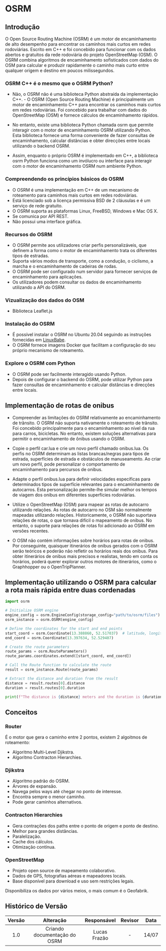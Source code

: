 # OSRM

## Introdução

O Open Source Routing Machine (OSRM) é um motor de encaminhamento de alto desempenho para encontrar os caminhos mais curtos em redes rodoviárias. Escrito em C++ e foi concebido para funcionar com os dados abertos e gratuitos da rede rodoviária do projeto OpenStreetMap (OSM). O OSRM combina algoritmos de encaminhamento sofisticados com dados do OSM para calcular e produzir rapidamente o caminho mais curto entre qualquer origem e destino em poucos milissegundos.

### OSRM C++ é o mesmo que o OSRM Python?

- Não, o OSRM não é uma biblioteca Python abstraída da implementação C++. - O OSRM (Open Source Routing Machine) é principalmente um motor de encaminhamento C++ para encontrar os caminhos mais curtos em redes rodoviárias. Foi concebido para trabalhar com dados do OpenStreetMap (OSM) e fornece cálculos de encaminhamento rápidos.

- No entanto, existe uma biblioteca Python chamada osrm que permite interagir com o motor de encaminhamento OSRM utilizando Python. Esta biblioteca fornece uma forma conveniente de fazer consultas de encaminhamento, calcular distâncias e obter direcções entre locais utilizando o backend OSRM.

- Assim, enquanto o próprio OSRM é implementado em C++, a biblioteca osrm Python funciona como um invólucro ou interface para interagir com o motor de encaminhamento OSRM num ambiente Python.

### Compreendendo os princípios básicos do OSRM

- O OSRM é uma implementação em C++ de um mecanismo de roteamento para caminhos mais curtos em redes rodoviárias.
- Está licenciado sob a licença permissiva BSD de 2 cláusulas e é um serviço de rede gratuito.
- O OSRM suporta as plataformas Linux, FreeBSD, Windows e Mac OS X.
- Se comunica por API REST.
- Não possui uma interface gráfica.


### Recursos do OSRM

- O OSRM permite aos utilizadores criar perfis personalizáveis, que definem a forma como o motor de encaminhamento trata os diferentes tipos de estradas.
- Suporta vários modos de transporte, como a condução, o ciclismo, a marcha e o encaminhamento de cadeiras de rodas.
- O OSRM pode ser configurado num servidor para fornecer serviços de encaminhamento para aplicações.
- Os utilizadores podem consultar os dados de encaminhamento utilizando a API do OSRM.

### Vizualização dos dados do OSM
- Biblioteca Leaflet.js

### Instalação do OSRM

- É possível instalar o OSRM no Ubuntu 20.04 seguindo as instruções fornecidas em [LinuxBabe](https://www.linuxbabe.com/ubuntu/install-osrm-ubuntu-20-04-open-source-routing-machine).
- O OSRM fornece imagens Docker que facilitam a configuração do seu próprio mecanismo de roteamento.

### Explore o OSRM com Python

- O OSRM pode ser facilmente interagido usando Python.
- Depois de configurar o backend do OSRM, pode utilizar Python para fazer consultas de encaminhamento e calcular distâncias e direcções entre locais.

## Implementação de rotas de onibus

- Compreender as limitações do OSRM relativamente ao encaminhamento de trânsito. O OSRM não suporta nativamente o roteamento de trânsito. Foi concebido principalmente para o encaminhamento ao nível da rua para carros, bicicletas. No entanto, existem soluções alternativas para permitir o encaminhamento de ônibus usando o OSRM.

- Copie o perfil car.lua e crie um novo perfil chamado onibus.lua. Os perfis no OSRM determinam as listas brancas/negras para tipos de estrada, superfícies de estrada e obstáculos de manuseamento. Ao criar um novo perfil, pode personalizar o comportamento de encaminhamento para percursos de onibus.

- Adapte o perfil onibus.lua para definir velocidades específicas para determinados tipos de superfície relevantes para o encaminhamento de autocarros. Esta personalização permite-lhe simular melhor os tempos de viagem dos onibus em diferentes superfícies rodoviárias.

- Utilize o OpenStreetMap (OSM) para mapear as rotas de autocarro utilizando relações. As rotas de autocarro no OSM são normalmente mapeadas utilizando relações. Historicamente, o OSRM não suportava relações de rotas, o que tornava difícil o mapeamento de onibus. No entanto, o suporte para relações de rotas foi adicionado ao OSRM em versões recentes.

- O OSM não contém informações sobre horários para rotas de onibus. Por conseguinte, quaisquer itinerários de onibus gerados com o OSRM serão teóricos e poderão não refletir os horários reais dos onibus. Para obter itinerários de onibus mais precisos e realistas, tendo em conta os horários, poderá querer explorar outros motores de itinerários, como o Graphhopper ou o OpenTripPlanner.

## Implementação utilizando o OSRM para calcular a rota mais rápida entre duas cordenadas

```python
import osrm

# Initialize OSRM engine
engine_config = osrm.EngineConfig(storage_config="path/to/osrm/files")
osrm_instance = osrm.OSRM(engine_config)

# Define the coordinates for the start and end points
start_coord = osrm.Coordinate(13.388860, 52.517037)  # latitude, longitude
end_coord = osrm.Coordinate(13.397634, 52.529407)

# Create the route parameters
route_params = osrm.RouteParameters()
route_params.coordinates.extend([start_coord, end_coord])

# Call the Route function to calculate the route
result = osrm_instance.Route(route_params)

# Extract the distance and duration from the result
distance = result.routes[0].distance
duration = result.routes[0].duration

print(f"The distance is {distance} meters and the duration is {duration} seconds.")
```

## Conceitos

### Router

É o motor que gera o caminho entre 2 pontos, existem 2 algoitmos de roteamento:

- Algoritmo Multi-Level Djikstra.
- Algoritmo Contracton Hierarchies.

### Djikstra

- Algoritmo padrão do OSRM.
- Árvores de expansão.
- Navega pelos ways até chegar no ponto de interesse.
- Encontra sempre o menor caminho.
- Pode gerar caminhos alternativos.

### Contracton Hierarchies

- Gera contrações dos paths entre o ponto de origem e ponto de destino.
- Melhor para grandes distâncias.
- Paralelização.
- Cache dos cálculos.
- Otimização contínua.

### OpenStreetMap

- Projeto open source de mapeamento colaborativo.
- Dados de GPS, fotografias aéreas e mapeadores locais.
- Base disponível para download e uso sem restrições legais.

Disponibiliza os dados por vários meios, o mais comum é o Geofabrik.

## Histórico de Versão

| Versão |          Alteração           | Responsável  | Revisor | Data  |
| :----: | :--------------------------: | :----------: | :-----: | :---: |
|  1.0   | Criando documentação do OSRM | Lucas Frazão |    -    | 14/07 |
